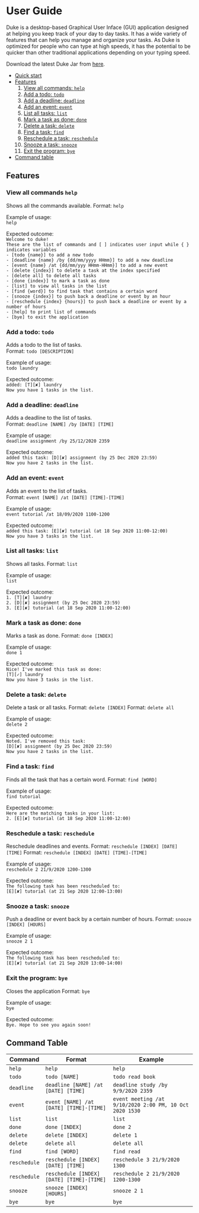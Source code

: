 # User Guide

Duke is a desktop-based Graphical User Inface (GUI) application designed at helping you keep track of your day to day tasks. It has a wide variety of features that can help you manage and organize your tasks. 
As Duke is optimized for people who can type at high speeds, it has the potential to be quicker than other traditional applications depending on your typing speed.
  
Download the latest Duke Jar from [here](https://github.com/hoperawr/ip/releases/tag/A-Release).  

- [Quick start](#quick-start)
- [Features](#features)
    1. [View all commands: `help`](#view-all-commands-help)
    1. [Add a todo: `todo`](#add-a-todo-todo)
    1. [Add a deadline: `deadline`](#add-a-deadline-deadline)
    1. [Add an event: `event`](#add-an-event-event)
    1. [List all tasks: `list`](#list-all-tasks-list)
    1. [Mark a task as done: `done`](#mark-a-task-as-done-done)
    1. [Delete a task: `delete`](#delete-a-task-delete)
    1. [Find a task: `find`](#find-a-task-find)
    1. [Reschedule a task: `reschedule`](#reschedule-a-task-reschedule)
    1. [Snooze a task: `snooze`](#snooze-a-task-snooze)
    1. [Exit the program: `bye`](#exit-the-program-bye)
- [Command table](#command-table)

## Features 

### View all commands `help`
Shows all the commands available.
Format: `help`

Example of usage:  
`help`  

Expected outcome:  
`Welcome to duke!`  
`These are the list of commands and [ ] indicates user input while { } indicates variables`  
`- [todo {name}] to add a new todo`  
`- [deadline {name} /by {dd/mm/yyyy HHmm}] to add a new deadline`  
`- [event {name} /at {dd/mm/yyy HHmm-HHmm}] to add a new event`  
`- [delete {index}] to delete a task at the index specified`  
`- [delete all] to delete all tasks`  
`- [done {index}] to mark a task as done`  
`- [list] to view all tasks in the list`  
`- [find {word}] to find task that contains a certain word`  
`- [snooze {index}] to push back a deadline or event by an hour`  
`- [reschedule {index} {hours}] to push back a deadline or event by a number of hours`  
`- [help] to print list of commands`  
`- [bye] to exit the application`  

### Add a todo: `todo`
Adds a todo to the list of tasks.  
Format: `todo [DESCRIPTION]`

Example of usage:  
`todo laundry` 

Expected outcome:  
`added: [T][✘] laundry`    
`Now you have 1 tasks in the list.`

### Add a deadline: `deadline`
Adds a deadline to the list of tasks.  
Format: `deadline [NAME] /by [DATE] [TIME]`

Example of usage:  
`deadline assignment /by 25/12/2020 2359` 

Expected outcome:  
`added this task: [D][✘] assignment (by 25 Dec 2020 23:59)`    
`Now you have 2 tasks in the list.`

### Add an event: `event`
Adds an event to the list of tasks.  
Format: `event [NAME] /at [DATE] [TIME]-[TIME]`

Example of usage:  
`event tutorial /at 18/09/2020 1100-1200` 

Expected outcome:  
`added this task: [E][✘] tutorial (at 18 Sep 2020 11:00-12:00)`    
`Now you have 3 tasks in the list.`

### List all tasks: `list`
Shows all tasks.
Format: `list`

Example of usage:  
`list`

Expected outcome:  
`1. [T][✘] laundry`  
`2. [D][✘] assignment (by 25 Dec 2020 23:59)`  
`3. [E][✘] tutorial (at 18 Sep 2020 11:00-12:00)`  

### Mark a task as done: `done`
Marks a task as done.
Format: `done [INDEX]`

Example of usage:  
`done 1` 

Expected outcome:  
`Nice! I've marked this task as done:`  
`[T][✓] laundry`  
`Now you have 3 tasks in the list.`

### Delete a task: `delete`
Delete a task or all tasks.
Format: `delete [INDEX]`
Format: `delete all`

Example of usage:  
`delete 2` 

Expected outcome:  
`Noted. I've removed this task:`  
`[D][✘] assignment (by 25 Dec 2020 23:59)`  
`Now you have 2 tasks in the list.`

### Find a task: `find`
Finds all the task that has a certain word.
Format: `find [WORD]`

Example of usage:  
`find tutorial` 

Expected outcome:  
`Here are the matching tasks in your list:`  
`2. [E][✘] tutorial (at 18 Sep 2020 11:00-12:00)`  

### Reschedule a task: `reschedule`
Reschedule deadlines and events.
Format: `reschedule [INDEX] [DATE] [TIME]`
Format: `reschedule [INDEX] [DATE] [TIME]-[TIME]`

Example of usage:  
`reschedule 2 21/9/2020 1200-1300` 

Expected outcome:  
`The following task has been rescheduled to:`  
`[E][✘] tutorial (at 21 Sep 2020 12:00-13:00)`  

### Snooze a task: `snooze`
Push a deadline or event back by a certain number of hours.
Format: `snooze [INDEX] [HOURS]`

Example of usage:  
`snooze 2 1` 

Expected outcome:  
`The following task has been rescheduled to:`  
`[E][✘] tutorial (at 21 Sep 2020 13:00-14:00)`  

### Exit the program: `bye`
Closes the application
Format: `bye`

Example of usage:  
`bye` 

Expected outcome:  
`Bye. Hope to see you again soon!`

## Command Table
<table>
<thead>
<tr>
<th>Command</th>
<th>Format</th>
<th>Example</th>
</tr>
</thead>
<tbody>
<tr>
<td><code>help</code></td>
<td><code>help</code></td>
<td><code>help</code></td>
</tr>
<tr>
<td><code>todo</code></td>
<td><code>todo [NAME]</code></td>
<td><code>todo read book</code></td>
</tr>
<tr>
<td><code>deadline</code></td>
<td><code>deadline [NAME] /at [DATE] [TIME]</code></td>
<td><code>deadline study /by 9/9/2020 2359</code></td>
</tr>
<tr>
<td><code>event</code></td>
<td><code>event [NAME] /at [DATE] [TIME]-[TIME]</code></td>
<td><code>event meeting /at 9/10/2020 2:00 PM, 10 Oct 2020 1530</code></td>
</tr>
<tr>
<td><code>list</code></td>
<td><code>list</code></td>
<td><code>list</code></td>
</tr>
<tr>
<td><code>done</code></td>
<td><code>done [INDEX]</code></td>
<td><code>done 2</code></td>
</tr>
<tr>
<td><code>delete</code></td>
<td><code>delete [INDEX]</code></td>
<td><code>delete 1</code></td>
</tr>
<tr>
<td><code>delete</code></td>
<td><code>delete all</code></td>
<td><code>delete all</code></td>
</tr>
<tr>
<td><code>find</code></td>
<td><code>find [WORD]</code></td>
<td><code>find read</code></td>
</tr>
<tr>
<td><code>reschedule</code></td>
<td><code>reschedule [INDEX] [DATE] [TIME]</code></td>
<td><code>reschedule 3 21/9/2020 1300</code></td>
</tr>
<tr>
<td><code>reschedule</code></td>
<td><code>reschedule [INDEX] [DATE] [TIME]-[TIME]</code></td>
<td><code>reschedule 2 21/9/2020 1200-1300</code></td>
</tr>
<tr>
<td><code>snooze</code></td>
<td><code>snooze [INDEX] [HOURS]</code></td>
<td><code>snooze 2 1</code></td>
</tr>
<tr>
<td><code>bye</code></td>
<td><code>bye</code></td>
<td><code>bye</code></td>
</tr>
</tbody>
</table>
